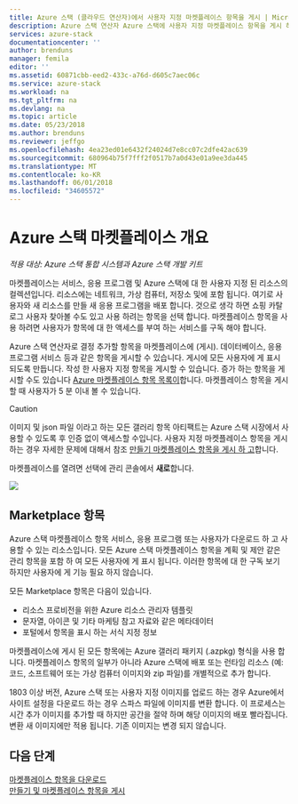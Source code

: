 ```yaml
---
title: Azure 스택 (클라우드 연산자)에서 사용자 지정 마켓플레이스 항목을 게시 | Microsoft Docs
description: Azure 스택 연산자 Azure 스택에 사용자 지정 마켓플레이스 항목을 게시 하는 방법에 설명 합니다.
services: azure-stack
documentationcenter: ''
author: brenduns
manager: femila
editor: ''
ms.assetid: 60871cbb-eed2-433c-a76d-d605c7aec06c
ms.service: azure-stack
ms.workload: na
ms.tgt_pltfrm: na
ms.devlang: na
ms.topic: article
ms.date: 05/23/2018
ms.author: brenduns
ms.reviewer: jeffgo
ms.openlocfilehash: 4ea23ed01e6432f24024d7e8cc07c2dfe42ac639
ms.sourcegitcommit: 680964b75f7fff2f0517b7a0d43e01a9ee3da445
ms.translationtype: MT
ms.contentlocale: ko-KR
ms.lasthandoff: 06/01/2018
ms.locfileid: "34605572"
---
```

# <a name="the-azure-stack-marketplace-overview"></a>Azure 스택 마켓플레이스 개요

*적용 대상: Azure 스택 통합 시스템과 Azure 스택 개발 키트*

마켓플레이스는 서비스, 응용 프로그램 및 Azure 스택에 대 한 사용자 지정 된 리소스의 컬렉션입니다. 리소스에는 네트워크, 가상 컴퓨터, 저장소 및에 포함 됩니다. 여기로 사용자와 새 리소스를 만들 새 응용 프로그램을 배포 합니다. 것으로 생각 하면 쇼핑 카탈로그 사용자 찾아볼 수도 있고 사용 하려는 항목을 선택 합니다. 마켓플레이스 항목을 사용 하려면 사용자가 항목에 대 한 액세스를 부여 하는 서비스를 구독 해야 합니다.

Azure 스택 연산자로 결정 추가할 항목을 마켓플레이스에 (게시). 데이터베이스, 응용 프로그램 서비스 등과 같은 항목을 게시할 수 있습니다. 게시에 모든 사용자에 게 표시 되도록 만듭니다. 작성 한 사용자 지정 항목을 게시할 수 있습니다. 증가 하는 항목을 게시할 수도 있습니다 [Azure 마켓플레이스 항목 목록이](azure-stack-marketplace-azure-items.md)합니다. 마켓플레이스 항목을 게시할 때 사용자가 5 분 이내 볼 수 있습니다.

> [!Caution]  
> 이미지 및 json 파일 이라고 하는 모든 갤러리 항목 아티팩트는 Azure 스택 시장에서 사용할 수 있도록 후 인증 없이 액세스할 수입니다. 사용자 지정 마켓플레이스 항목을 게시 하는 경우 자세한 문제에 대해서 참조 [만들기 마켓플레이스 항목을 게시 하 고](azure-stack-create-and-publish-marketplace-item.md)합니다.

마켓플레이스를 열려면 선택에 관리 콘솔에서 **새로**합니다.

![](media/azure-stack-publish-custom-marketplace-item/image1.png)

## <a name="marketplace-items"></a>Marketplace 항목
Azure 스택 마켓플레이스 항목 서비스, 응용 프로그램 또는 사용자가 다운로드 하 고 사용할 수 있는 리소스입니다. 모든 Azure 스택 마켓플레이스 항목을 계획 및 제안 같은 관리 항목을 포함 하 여 모든 사용자에 게 표시 됩니다. 이러한 항목에 대 한 구독 보기 하지만 사용자에 게 기능 필요 하지 않습니다.

모든 Marketplace 항목은 다음이 있습니다.

* 리소스 프로비전을 위한 Azure 리소스 관리자 템플릿
* 문자열, 아이콘 및 기타 마케팅 참고 자료와 같은 메타데이터
* 포털에서 항목을 표시 하는 서식 지정 정보

마켓플레이스에 게시 된 모든 항목에는 Azure 갤러리 패키지 (.azpkg) 형식을 사용 합니다. 마켓플레이스 항목의 일부가 아니라 Azure 스택에 배포 또는 런타임 리소스 (예: 코드, 소프트웨어 또는 가상 컴퓨터 이미지와 zip 파일)를 개별적으로 추가 합니다. 

1803 이상 버전, Azure 스택 또는 사용자 지정 이미지를 업로드 하는 경우 Azure에서 사이트 설정을 다운로드 하는 경우 스파스 파일에 이미지를 변환 합니다. 이 프로세스는 시간 추가 이미지를 추가할 때 하지만 공간을 절약 하며 해당 이미지의 배포 빨라집니다. 변환 새 이미지에만 적용 됩니다.  기존 이미지는 변경 되지 않습니다. 

## <a name="next-steps"></a>다음 단계
[마켓플레이스 항목을 다운로드](azure-stack-download-azure-marketplace-item.md)  
[만들기 및 마켓플레이스 항목을 게시](azure-stack-create-and-publish-marketplace-item.md)

